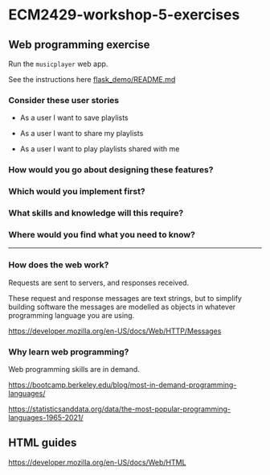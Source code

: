 # ECM2429-workshop-5-exercises

## Web programming exercise

Run the ```musicplayer``` web app.

See the instructions here [flask_demo/README.md](flask_demo/README.md)

### Consider these user stories

* As a user I want to save playlists

* As a user I want to share my playlists

* As a user I want to play playlists shared with me

### How would you go about designing these features?

### Which would you implement first?

### What skills and knowledge will this require?

### Where would you find what you need to know?

----------------------

### How does the web work?

Requests are sent to servers, and responses received.

These request and response messages are text strings, but to simplify building software the messages are modelled as objects in whatever programming language you are using.

<https://developer.mozilla.org/en-US/docs/Web/HTTP/Messages>

### Why learn web programming?

Web programming skills are in demand.

<https://bootcamp.berkeley.edu/blog/most-in-demand-programming-languages/>

<https://statisticsanddata.org/data/the-most-popular-programming-languages-1965-2021/>

## HTML guides

<https://developer.mozilla.org/en-US/docs/Web/HTML>
